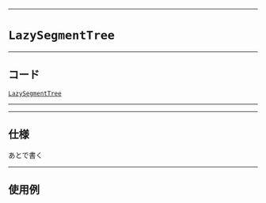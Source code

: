 _____

# `LazySegmentTree`

_____

## コード

[`LazySegmentTree`](https://github.com/titan-23/Library_py/blob/main/DataStructures/SegmentTree/LazySegmentTree.py)
<!-- code=https://github.com/titan-23/Library_py/blob/main/DataStructures\SegmentTree\LazySegmentTree.py -->

_____


_____

## 仕様

あとで書く

_____

## 使用例

```python
```


